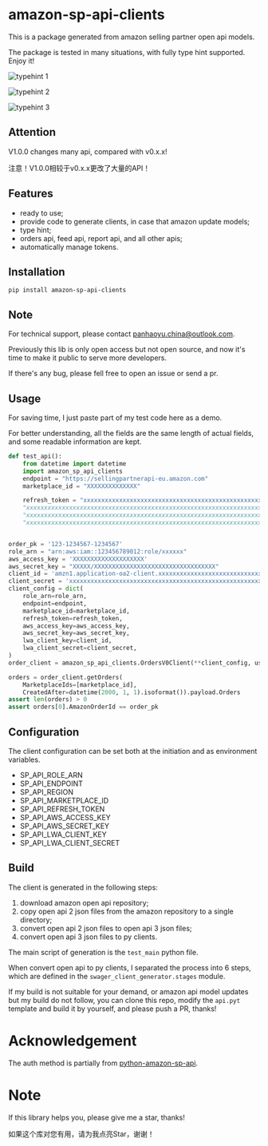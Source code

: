 # amazon-sp-api-clients

This is a package generated from amazon selling partner open api models.

The package is tested in many situations, with fully type hint supported. Enjoy it! 

![typehint 1](./docs/source/typehint1.png)

![typehint 2](./docs/source/typehint2.png)

![typehint 3](./docs/source/typehint3.png)

## Attention

V1.0.0 changes many api, compared with v0.x.x!

注意！V1.0.0相较于v0.x.x更改了大量的API！

## Features

* ready to use;
* provide code to generate clients, in case that amazon update models;
* type hint;
* orders api, feed api, report api, and all other apis;
* automatically manage tokens.

## Installation

```shell
pip install amazon-sp-api-clients
```

## Note

For technical support, please contact [panhaoyu.china@outlook.com](mailto:panhaoyu.china@outlook.com).

Previously this lib is only open access but not open source, and now it's time to make it public to serve more developers.

If there's any bug, please fell free to open an issue or send a pr.

## Usage

For saving time, I just paste part of my test code here as a demo.

For better understanding, all the fields are the same length of actual fields, and some readable information are kept.

```python
def test_api():
    from datetime import datetime
    import amazon_sp_api_clients
    endpoint = "https://sellingpartnerapi-eu.amazon.com"
    marketplace_id = "XXXXXXXXXXXXXX"

    refresh_token = "xxxxxxxxxxxxxxxxxxxxxxxxxxxxxxxxxxxxxxxxxxxxxxxxxxxxxxxxxxxxxxxxxxxxxxxxxxxxxxxxxxx"
    "xxxxxxxxxxxxxxxxxxxxxxxxxxxxxxxxxxxxxxxxxxxxxxxxxxxxxxxxxxxxxxxxxxxxxxxxxxxxxxxxxxx"
    "xxxxxxxxxxxxxxxxxxxxxxxxxxxxxxxxxxxxxxxxxxxxxxxxxxxxxxxxxxxxxxxxxxxxxxxxxxxxxxxxxxx"
    "xxxxxxxxxxxxxxxxxxxxxxxxxxxxxxxxxxxxxxxxxxxxxxxxxxxxxxxxxxxxxxxxxxxxxxxxxxxxxxxxxxx"


order_pk = '123-1234567-1234567'
role_arn = "arn:aws:iam::123456789012:role/xxxxxx"
aws_access_key = 'XXXXXXXXXXXXXXXXXXXX'
aws_secret_key = "XXXXX/XXXXXXXXXXXXXXXXXXXXXXXXXXXXXXXXXX"
client_id = 'amzn1.application-oa2-client.xxxxxxxxxxxxxxxxxxxxxxxxxxxxxxxx'
client_secret = 'xxxxxxxxxxxxxxxxxxxxxxxxxxxxxxxxxxxxxxxxxxxxxxxxxxxxxxxxxxxxxxxx'
client_config = dict(
    role_arn=role_arn,
    endpoint=endpoint,
    marketplace_id=marketplace_id,
    refresh_token=refresh_token,
    aws_access_key=aws_access_key,
    aws_secret_key=aws_secret_key,
    lwa_client_key=client_id,
    lwa_client_secret=client_secret,
)
order_client = amazon_sp_api_clients.OrdersV0Client(**client_config, use_cache=True)

orders = order_client.getOrders(
    MarketplaceIds=[marketplace_id],
    CreatedAfter=datetime(2000, 1, 1).isoformat()).payload.Orders
assert len(orders) > 0
assert orders[0].AmazonOrderId == order_pk

```

## Configuration

The client configuration can be set both at the initiation and as environment variables.

* SP_API_ROLE_ARN
* SP_API_ENDPOINT
* SP_API_REGION
* SP_API_MARKETPLACE_ID
* SP_API_REFRESH_TOKEN
* SP_API_AWS_ACCESS_KEY
* SP_API_AWS_SECRET_KEY
* SP_API_LWA_CLIENT_KEY
* SP_API_LWA_CLIENT_SECRET

## Build

The client is generated in the following steps:

1. download amazon open api repository;
1. copy open api 2 json files from the amazon repository to a single directory;
1. convert open api 2 json files to open api 3 json files;
1. convert open api 3 json files to py clients.

The main script of generation is the `test_main` python file.

When convert open api to py clients, I separated the process into 6 steps, which are defined in
the `swager_client_generator.stages` module.

If my build is not suitable for your demand, or amazon api model updates but my build do not follow, you can clone this
repo, modify the `api.pyt` template and build it by yourself, and please push a PR, thanks!

# Acknowledgement

The auth method is partially from
[python-amazon-sp-api](https://github.com/saleweaver/python-amazon-sp-api).

# Note

If this library helps you, please give me a star, thanks!

如果这个库对您有用，请为我点亮Star，谢谢！

